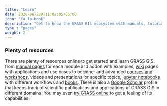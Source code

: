 ```yaml
---
title: "Learn"
date: 2020-06-289T11:02:05+05:00
icon: "fa fa-book"
description: "Get to know the GRASS GIS ecosystem with manuals, tutorials and more"
type : "pages"
weight: 2
---
```



<h3 class="mt-2 mb-4">Plenty of resources</h3>

There are plenty of resources online to get started and learn GRASS GIS: from 
[manual pages](https://grass.osgeo.org/learn/manuals/) for each module and addon with examples, 
[wiki](https://grasswiki.osgeo.org/wiki/GRASS-Wiki) pages with applications 
and use cases to beginner and advanced [courses and workshops](/learn/tutorials), 
videos and presentations for specific topics, 
[jupyter notebooks](https://grasswiki.osgeo.org/wiki/GRASS_GIS_Jupyter_notebooks) 
with different workflows and [books](/learn/books). There is also a 
[Google Scholar](https://scholar.google.com/citations?user=gJ0ZB0cAAAAJ)
profile that keeps track of scientific publications and applications
of GRASS GIS in different domains. 
You may even [try GRASS online](/learn/tryonline/) to get a feeling of its capabilities!
